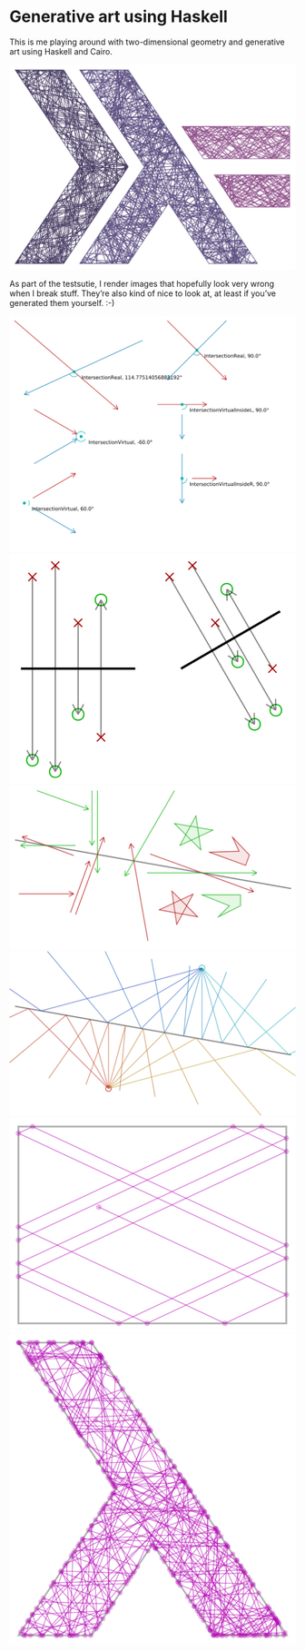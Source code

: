 # Generative art using Haskell

This is me playing around with two-dimensional geometry and generative art using
Haskell and Cairo.

![](out/haskell_logo_billard.svg)

As part of the testsutie, I render images that hopefully look very wrong when I
break stuff. They’re also kind of nice to look at, at least if you’ve generated
them yourself. :-)

![](test/out/intersection.svg)
![](test/out/mirror.svg)
![](test/out/mirror2.svg)
![](test/out/reflection.svg)
![](test/out/billard_rectangular.svg)
![](test/out/billard_lambda.svg)
